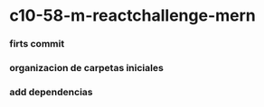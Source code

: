 # c10-58-m-reactchallenge-mern
### firts commit
### organizacion de carpetas iniciales 
### add dependencias
